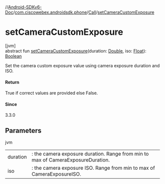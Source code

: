 //[Android-SDKv6-Doc](../../../index.md)/[com.ciscowebex.androidsdk.phone](../index.md)/[Call](index.md)/[setCameraCustomExposure](set-camera-custom-exposure.md)

# setCameraCustomExposure

[jvm]\
abstract fun [setCameraCustomExposure](set-camera-custom-exposure.md)(duration: [Double](https://kotlinlang.org/api/latest/jvm/stdlib/kotlin/-double/index.html), iso: [Float](https://kotlinlang.org/api/latest/jvm/stdlib/kotlin/-float/index.html)): [Boolean](https://kotlinlang.org/api/latest/jvm/stdlib/kotlin/-boolean/index.html)

Set the camera custom exposure value using camera exposure duration and ISO.

#### Return

True if correct values are provided else False.

#### Since

3.3.0

## Parameters

jvm

| | |
|---|---|
| duration | : the camera exposure duration. Range from min to max of CameraExposureDuration. |
| iso | : the camera exposure ISO. Range from min to max of CameraExposureISO. |
